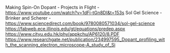 Making Spin-On Dopant - Projects in Flight - https://www.youtube.com/watch?v=1dFj-tGn8DI&t=153s
Sol Gel Science - Brinker and Scherer - https://www.sciencedirect.com/book/9780080571034/sol-gel-science
https://fabweb.ece.illinois.edu/gt/equations/predep.aspx
https://www.cityu.edu.hk/phy/appkchu/AP6120/8.PDF
https://www.researchgate.net/publication/234997595_Dopant_profiling_with_the_scanning_electron_microscope-A_study_of_Si

